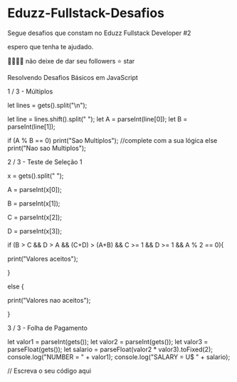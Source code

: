 # Eduzz-Fullstack-Desafios
Segue desafios que constam no Eduzz Fullstack Developer #2

espero que tenha te ajudado.

👩‍👩‍👧‍👦 não deixe de dar seu followers
⭐ star

 
Resolvendo Desafios Básicos em JavaScript

1 / 3 - Múltiplos <p>

let lines = gets().split("\n");

let line = lines.shift().split(" ");
let A = parseInt(line[0]);
let B = parseInt(line[1]);

if (A % B == 0) 
    print("Sao Multiplos");                   //complete com a sua lógica
else 
print("Nao sao Multiplos");


2 / 3 - Teste de Seleção 1<p>


x = gets().split(" ");

A = parseInt(x[0]);

B = parseInt(x[1]);

C = parseInt(x[2]);

D = parseInt(x[3]);

if (B > C && D > A && (C+D) > (A+B) && C >= 1 && D >= 1 && A % 2 == 0){

 print("Valores aceitos"); 

}

else {

 print("Valores nao aceitos");

}


3 / 3 - Folha de Pagamento<p>
 
let valor1 = parseInt(gets()); 
let valor2 = parseInt(gets()); 
let valor3 = parseFloat(gets()); 
let salario = parseFloat(valor2 * valor3).toFixed(2);
console.log("NUMBER = " + valor1);
console.log("SALARY = U$ " + salario);

// Escreva o seu código aqui
